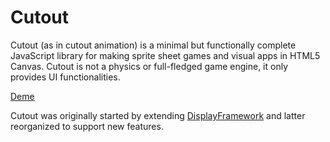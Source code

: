 Cutout
======

Cutout (as in cutout animation) is a minimal but functionally complete JavaScript library for making sprite sheet games and visual apps in HTML5 Canvas.
Cutout is not a physics or full-fledged game engine, it only provides UI functionalities.

[Deme](http://piqnt.github.io/cutout/examples/sandbox/index.html)

Cutout was originally started by extending [DisplayFramework](https://github.com/phonegap/phonegap-app-fast-canvas/blob/master/Android/assets/www/DisplayFramework.js) and latter reorganized to support new features.
